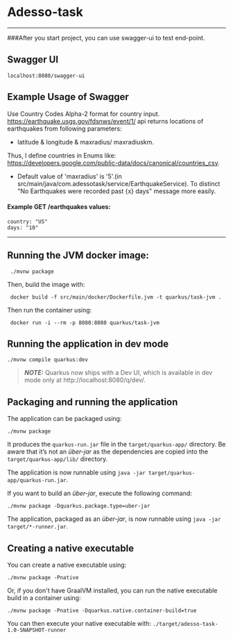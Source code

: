 # Adesso-task 
___

###After you start project, you can use swagger-ui to test end-point.

## Swagger UI
```shell script
localhost:8080/swagger-ui
```

## Example Usage of Swagger

Use Country Codes Alpha-2 format for country input. https://earthquake.usgs.gov/fdsnws/event/1/ api returns locations of earthquakes from following parameters: 
 - latitude & longitude & maxradius/ maxradiuskm.

Thus, I define countries in Enums like: https://developers.google.com/public-data/docs/canonical/countries_csv.

 - Default value of 'maxradius' is '5'.(in src/main/java/com.adessotask/service/EarthquakeService). To distinct "No Earthquakes were recorded past {x} days" message more easily.


#### Example  GET /earthquakes values:
```shell script
country: "US"
days: "10"
```
___
## Running the JVM docker image:

```shell script
 ./mvnw package
```
 Then, build the image with:

```shell script
 docker build -f src/main/docker/Dockerfile.jvm -t quarkus/task-jvm .
```

 Then run the container using:

```shell script
 docker run -i --rm -p 8080:8080 quarkus/task-jvm
```

## Running the application in dev mode
```shell script
./mvnw compile quarkus:dev
```

> **_NOTE:_**  Quarkus now ships with a Dev UI, which is available in dev mode only at http://localhost:8080/q/dev/.

## Packaging and running the application

The application can be packaged using:

```shell script
./mvnw package
```

It produces the `quarkus-run.jar` file in the `target/quarkus-app/` directory. Be aware that it’s not an _über-jar_ as
the dependencies are copied into the `target/quarkus-app/lib/` directory.

The application is now runnable using `java -jar target/quarkus-app/quarkus-run.jar`.

If you want to build an _über-jar_, execute the following command:

```shell script
./mvnw package -Dquarkus.package.type=uber-jar
```

The application, packaged as an _über-jar_, is now runnable using `java -jar target/*-runner.jar`.

## Creating a native executable

You can create a native executable using:

```shell script
./mvnw package -Pnative
```

Or, if you don't have GraalVM installed, you can run the native executable build in a container using:

```shell script
./mvnw package -Pnative -Dquarkus.native.container-build=true
```

You can then execute your native executable with: `./target/adesso-task-1.0-SNAPSHOT-runner`